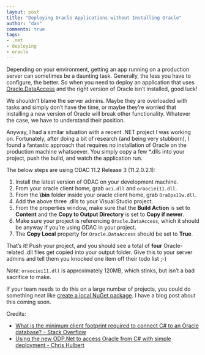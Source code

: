 ```yaml
--- 
layout: post
title: "Deploying Oracle Applications without Installing Oracle"
author: "dan"
comments: true
tags:
- .net
- deploying
- oracle
---
```


Depending on your environment, getting an app running on a production server can sometimes be a daunting task. Generally, the less you have to configure, the better. So when you need to deploy an application that uses [Oracle.DataAccess][1] and the right version of Oracle isn’t installed, good luck!

We shouldn’t blame the server admins. Maybe they are overloaded with tasks and simply don’t have the time, or maybe they’re worried that installing a new version of Oracle will break other functionality. Whatever the case, we have to understand their position.

Anyway, I had a similar situation with a recent .NET project I was working on. Fortunately, after doing a bit of research (and being very stubborn), I found a fantastic approach that requires no installation of Oracle on the production machine whatsoever. You simply copy a few *.dlls into your project, push the build, and watch the application run.

The below steps are using ODAC 11.2 Release 3 (11.2.0.2.1):

 1. Install the latest version of ODAC on your development machine.
 2. From your oracle client home, grab `oci.dll` and `oraociei11.dll`.
 3. From the **\bin** folder inside your oracle client home, grab `OraOps11w.dll`.
 4. Add the above three .dlls to your Visual Studio project.
 5. From the properties window, make sure that the **Build Action** is set to **Content** and the **Copy to Output Directory** is set to **Copy if newer**.
 6. Make sure your project is referencing `Oracle.DataAccess`, which it should be anyway if you’re using ODAC in your project.
 7. The **Copy Local** property for `Oracle.DataAccess` should be set to **True**.

That’s it! Push your project, and you should see a total of **four** Oracle-related .dll files get copied into your output folder. Give this to your server admins and tell them you knocked one item off their todo list ;-)

*Note:* `oraociei11.dll` is approximately 120MB, which stinks, but isn’t a bad sacrifice to make.

If your team needs to do this on a large number of projects, you could do something neat like [create a local NuGet package][2]. I have a blog post about this coming soon.

Credits:

 * [What is the minimum client footprint required to connect C# to an Oracle database? – Stack Overflow][3]
 * [Using the new ODP.Net to access Oracle from C# with simple deployment - Chris Hulbert][4]


  [1]: http://www.oracle.com/technetwork/database/windows/downloads/index-101290.html
  [2]: http://haacked.com/archive/2010/10/21/hosting-your-own-local-and-remote-nupack-feeds.aspx
  [3]: http://stackoverflow.com/questions/70602/what-is-the-minimum-client-footprint-required-to-connect-c-sharp-to-an-oracle-da
  [4]: http://www.splinter.com.au/using-the-new-odpnet-to-access-oracle-from-c/